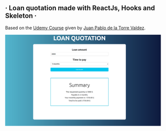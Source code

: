 ## · Loan quotation made with ReactJs, Hooks and Skeleton ·

Based on the [Udemy Course](https://www.udemy.com/course/javascript-moderno-guia-definitiva-construye-10-proyectos) given by [Juan Pablo de la Torre Valdez](https://twitter.com/JuanDevWP).



<div align="center">
       <img src="./src/assets/images/web.png" width="600px"</img> 
</div>
